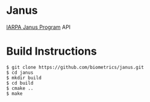 Janus
=====

[IARPA Janus Program](http://www.iarpa.gov/Programs/sc/Janus/janus.html) API

# Build Instructions

    $ git clone https://github.com/biometrics/janus.git
    $ cd janus
    $ mkdir build
    $ cd build
    $ cmake ..
    $ make
